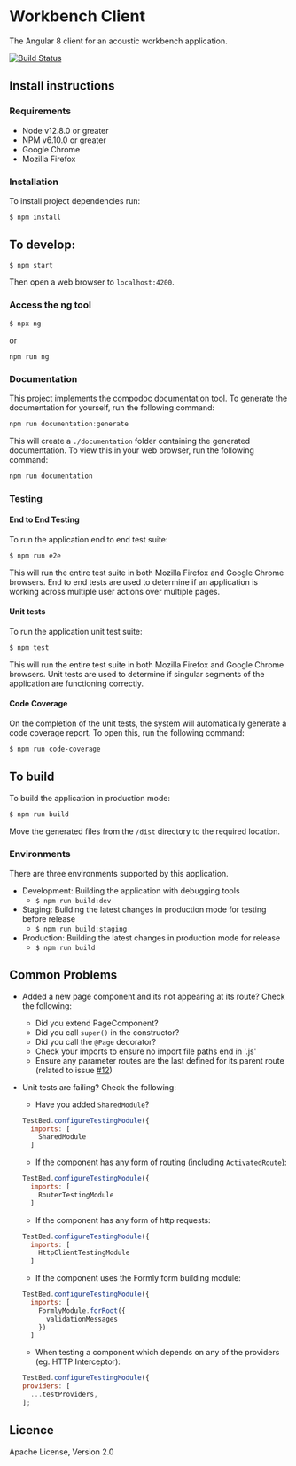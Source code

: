 # Workbench Client

The Angular 8 client for an acoustic workbench application.

[![Build Status](https://dev.azure.com/QutEcoacoustics/acoustic-workbench/_apis/build/status/QutEcoacoustics.workbench-client?branchName=master)](https://dev.azure.com/QutEcoacoustics/acoustic-workbench/_build/latest?definitionId=4&branchName=master)

## Install instructions

### Requirements

- Node v12.8.0 or greater
- NPM v6.10.0 or greater
- Google Chrome
- Mozilla Firefox

### Installation

To install project dependencies run:

```bash
$ npm install
```

## To develop:

```bash
$ npm start
```

Then open a web browser to `localhost:4200`.

### Access the ng tool

```bash
$ npx ng
```

or

```
npm run ng
```

### Documentation

This project implements the compodoc documentation tool. To generate the documentation for yourself, run the following command:

```javascript
npm run documentation:generate
```

This will create a `./documentation` folder containing the generated documentation. To view this in your web browser, run the following command:

```javascript
npm run documentation
```

### Testing

#### End to End Testing

To run the application end to end test suite:

```bash
$ npm run e2e
```

This will run the entire test suite in both Mozilla Firefox and Google Chrome browsers. End to end tests are used to determine if an application is working across multiple user actions over multiple pages.

#### Unit tests

To run the application unit test suite:

```bash
$ npm test
```

This will run the entire test suite in both Mozilla Firefox and Google Chrome browsers. Unit tests are used to determine if singular segments of the application are functioning correctly.

#### Code Coverage

On the completion of the unit tests, the system will automatically generate a code coverage report. To open this, run the following command:

```bash
$ npm run code-coverage
```

## To build

To build the application in production mode:

```bash
$ npm run build
```

Move the generated files from the `/dist` directory to the required location.

### Environments

There are three environments supported by this application.

- Development: Building the application with debugging tools
  - `$ npm run build:dev`
- Staging: Building the latest changes in production mode for testing before release
  - `$ npm run build:staging`
- Production: Building the latest changes in production mode for release
  - `$ npm run build`

## Common Problems

- Added a new page component and its not appearing at its route? Check the following:

  - Did you extend PageComponent?
  - Did you call `super()` in the constructor?
  - Did you call the `@Page` decorator?
  - Check your imports to ensure no import file paths end in '.js'
  - Ensure any parameter routes are the last defined for its parent route (related to issue [#12](https://github.com/QutEcoacoustics/workbench-client/issues/12))

- Unit tests are failing? Check the following:

  - Have you added `SharedModule`?

  ```javascript
  TestBed.configureTestingModule({
    imports: [
      SharedModule
    ]
  ```

  - If the component has any form of routing (including `ActivatedRoute`):

  ```javascript
  TestBed.configureTestingModule({
    imports: [
      RouterTestingModule
    ]
  ```

  - If the component has any form of http requests:

  ```javascript
  TestBed.configureTestingModule({
    imports: [
      HttpClientTestingModule
    ]
  ```

  - If the component uses the Formly form building module:

  ```javascript
  TestBed.configureTestingModule({
    imports: [
      FormlyModule.forRoot({
        validationMessages
      })
    ]
  ```

  - When testing a component which depends on any of the providers (eg. HTTP Interceptor):

  ```javascript
  TestBed.configureTestingModule({
  providers: [
    ...testProviders,
  ];

  ```

## Licence

Apache License, Version 2.0
